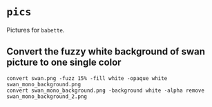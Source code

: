 # `pics`

Pictures for `babette`.

## Convert the fuzzy white background of swan picture to one single color

```
convert swan.png -fuzz 15% -fill white -opaque white swan_mono_background.png
convert swan_mono_background.png -background white -alpha remove swan_mono_background_2.png
```

